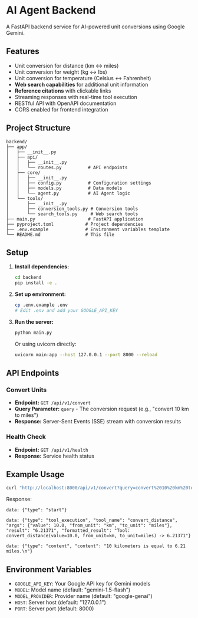# AI Agent Backend

A FastAPI backend service for AI-powered unit conversions using Google Gemini.

## Features

- Unit conversion for distance (km ↔ miles)
- Unit conversion for weight (kg ↔ lbs)
- Unit conversion for temperature (Celsius ↔ Fahrenheit)
- **Web search capabilities** for additional unit information
- **Reference citations** with clickable links
- Streaming responses with real-time tool execution
- RESTful API with OpenAPI documentation
- CORS enabled for frontend integration

## Project Structure

```
backend/
├── app/
│   ├── __init__.py
│   ├── api/
│   │   ├── __init__.py
│   │   └── routes.py          # API endpoints
│   ├── core/
│   │   ├── __init__.py
│   │   ├── config.py          # Configuration settings
│   │   ├── models.py          # Data models
│   │   └── agent.py           # AI Agent logic
│   └── tools/
│       ├── __init__.py
│       ├── conversion_tools.py # Conversion tools
│       └── search_tools.py     # Web search tools
├── main.py                    # FastAPI application
├── pyproject.toml            # Project dependencies
├── .env.example              # Environment variables template
└── README.md                 # This file
```

## Setup

1. **Install dependencies:**

   ```bash
   cd backend
   pip install -e .
   ```

2. **Set up environment:**

   ```bash
   cp .env.example .env
   # Edit .env and add your GOOGLE_API_KEY
   ```

3. **Run the server:**
   ```bash
   python main.py
   ```
   Or using uvicorn directly:
   ```bash
   uvicorn main:app --host 127.0.0.1 --port 8000 --reload
   ```

## API Endpoints

### Convert Units

- **Endpoint:** `GET /api/v1/convert`
- **Query Parameter:** `query` - The conversion request (e.g., "convert 10 km to miles")
- **Response:** Server-Sent Events (SSE) stream with conversion results

### Health Check

- **Endpoint:** `GET /api/v1/health`
- **Response:** Service health status

## Example Usage

```bash
curl "http://localhost:8000/api/v1/convert?query=convert%2010%20km%20to%20miles"
```

Response:

```
data: {"type": "start"}

data: {"type": "tool_execution", "tool_name": "convert_distance", "args": {"value": 10.0, "from_unit": "km", "to_unit": "miles"}, "result": "6.21371", "formatted_result": "Tool: convert_distance(value=10.0, from_unit=km, to_unit=miles) -> 6.21371"}

data: {"type": "content", "content": "10 kilometers is equal to 6.21 miles.\n"}
```

## Environment Variables

- `GOOGLE_API_KEY`: Your Google API key for Gemini models
- `MODEL`: Model name (default: "gemini-1.5-flash")
- `MODEL_PROVIDER`: Provider name (default: "google-genai")
- `HOST`: Server host (default: "127.0.0.1")
- `PORT`: Server port (default: 8000)
